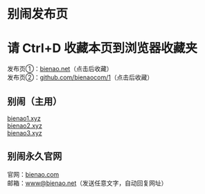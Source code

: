 # 别闹发布页

# 请 Ctrl+D 收藏本页到浏览器收藏夹
发布页①：[bienao.net](http://bienao.net)（点击后收藏）<br />
发布页②：[github.com/bienaocom/1](https://github.com/bienaocom/1)（点击后收藏）

## 别闹（主用）

[bienao1.xyz](http://bienao1.xyz)<br />
[bienao2.xyz](http://bienao2.xyz)<br />
[bienao3.xyz](http://bienao3.xyz)<br />


## 别闹永久官网

官网：[bienao.com](http://bienao.com)<br />
邮箱：www@bienao.net（发送任意文字，自动回复网址）
